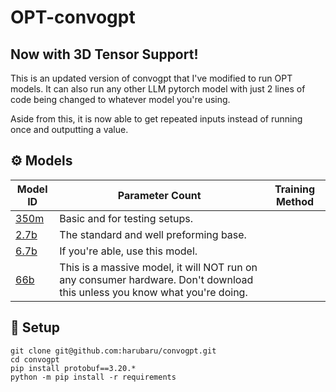# OPT-convogpt
## Now with 3D Tensor Support!

This is an updated version of convogpt that I've modified to run OPT models. It can also run any other LLM pytorch model with just 2 lines of code being changed to whatever model you're using.

Aside from this, it is now able to get repeated inputs instead of running once and outputting a value.

## ⚙️ Models
| Model ID   | Parameter Count | Training Method |
|------------|-----------------|-----------------|
| [350m](https://huggingface.co/facebook/opt-350m) | Basic and for testing setups.
| [2.7b](https://huggingface.co/facebook/opt-2.7b) | The standard and well preforming base.
| [6.7b](https://huggingface.co/facebook/opt-6.7b) | If you're able, use this model.
| [66b](https://huggingface.co/facebook/opt-66b) | This is a massive model, it will NOT run on any consumer hardware. Don't download this unless you know what you're doing.

## 🔑 Setup

```shell
git clone git@github.com:harubaru/convogpt.git
cd convogpt
pip install protobuf==3.20.*
python -m pip install -r requirements
```
